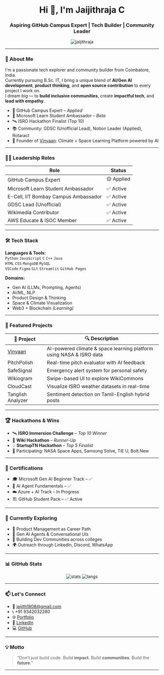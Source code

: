 <h1 align="center">Hi 👋, I'm Jaijithraja C</h1>
<h3 align="center">Aspiring GitHub Campus Expert | Tech Builder | Community Leader</h3>

<p align="center">
  <img src="https://komarev.com/ghpvc/?username=jaijithraja&label=Profile%20views&color=0e75b6&style=flat" alt="jaijithraja" />
</p>

---

### 🚀 About Me

I'm a passionate tech explorer and community builder from Coimbatore, India.  
Currently pursuing B.Sc. IT, I bring a unique blend of **AI/Gen AI development**, **product thinking**, and **open source contribution** to every project I work on.  
I dream big — to **build inclusive communities**, create **impactful tech**, and **lead with empathy**.

- 🎯 GitHub Campus Expert – *Applied*
- 🌟 Microsoft Learn Student Ambassador – *Beta*
- 🛰️ ISRO Hackathon Finalist (Top 10)
- 📚 Community: GDSC (Unofficial Lead), Notion Leader (Applied), Rotaract
- 🧠 Founder of [Vinyaan](https://github.com/Jaijithraja/Vinyaan): Climate + Space Learning Platform powered by AI

---

### 🧑‍💼 Leadership Roles

| Role | Status |
|------|--------|
| GitHub Campus Expert | 🟡 Applied |
| Microsoft Learn Student Ambassador | ✅ Active |
| E-Cell, IIT Bombay Campus Ambassador | ✅ Active |
| GDSC Lead (Unofficial) | ✅ Active |
| Wikimedia Contributor | ✅ Active |
| AWS Educate & ISOC Member | ✅ Active |

---

### 🛠️ Tech Stack

**Languages & Tools:**  
`Python` `JavaScript` `C` `C++` `Java`  
`HTML` `CSS` `MongoDB` `MySQL`  
`VSCode` `Figma` `Git` `Streamlit` `GitHub Pages`

**Domains:**  
- Gen AI (LLMs, Prompting, Agents)  
- AI/ML, NLP  
- Product Design & Thinking  
- Space & Climate Visualization  
- Web3 + Blockchain *(Learning)*

---

### 🌟 Featured Projects

| 🚧 Project | 🔍 Description |
|-----------|----------------|
| [Vinyaan](https://github.com/Jaijithraja/Vinyaan) | AI-powered climate & space learning platform using NASA & ISRO data |
| PitchPolish | Real-time pitch evaluator with AI feedback |
| SafeSignal | Emergency alert system for personal safety |
| Wikiogram | Swipe-based UI to explore WikiCommons |
| CloudCast | Visualize ISRO weather datasets in real-time |
| Tanglish Analyzer | Sentiment detection on Tamil-English hybrid posts |

---

### 🏆 Hackathons & Wins

- 🛰️ **ISRO Immersion Challenge** – *Top 10 Winner*  
- 🧠 **Wiki Hackathon** – *Runner-Up*  
- 💡 **StartupTN Hackathon** – *Top 5 Finalist*  
- 🚀 Participating: NASA Space Apps, Samsung Solve, TiE U, Bolt.New

---

### 📜 Certifications

- 🎓 Microsoft Gen AI Beginner Track – ✅  
- 🤖 AI Agent Fundamentals – ✅  
- ☁️ Azure + AI Track – In Progress  
- 🏗️ GitHub Student Pack – ✅ Active  

---

### 🌱 Currently Exploring

- 🎯 Product Management as Career Path  
- 💬 Gen AI Agents & Conversational UIs  
- 🧩 Building Dev Communities across colleges  
- 🌍 Outreach through LinkedIn, Discord, WhatsApp  

---

### 📊 GitHub Stats

<p align="center">
  <img src="https://github-readme-stats.vercel.app/api?username=jaijithraja&show_icons=true&theme=radical" alt="stats" />
  <img src="https://github-readme-stats.vercel.app/api/top-langs/?username=jaijithraja&layout=compact&theme=radical" alt="langs" />
</p>

---

### 📫 Let's Connect

- 📧 jaijith1808@gmail.com  
- 📞 +91 9342032280  
- 🌐 [Portfolio](https://jaijithraja.github.io/portfoilo)  
- 💼 [LinkedIn](https://www.linkedin.com/in/jaijithraja-c-483bb7318)  
- 💻 [GitHub](https://github.com/Jaijithraja)

---

### 💡 Motto

> “Don’t just build code. Build **impact**. Build **communities**. Build the **future**.”

---


